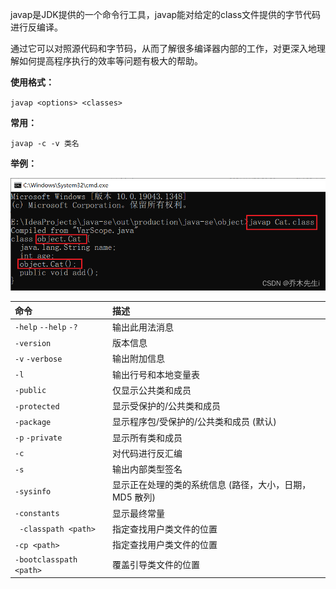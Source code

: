 
javap是JDK提供的一个命令行工具，javap能对给定的class文件提供的字节代码进行反编译。

通过它可以对照源代码和字节码，从而了解很多编译器内部的工作，对更深入地理解如何提高程序执行的效率等问题有极大的帮助。

**使用格式：**

`javap <options> <classes>`

**常用：** 

`javap -c -v 类名`

**举例：**

![](assets/javap命令使用/image-20240429133510654.png)



| 命令                  | 描述                                                    |
| :--------------------- |  :------------------------------------------------------- |
| `-help`    `--help`    `-?` | 输出此用法消息                                          |
| `-version`              | 版本信息                                                |
| `-v`    `-verbose`        | 输出附加信息                                            |
| `-l`                    | 输出行号和本地变量表                                    |
| `-public`               | 仅显示公共类和成员                                      |
| `-protected`            | 显示受保护的/公共类和成员                               |
| `-package`              | 显示程序包/受保护的/公共类和成员 (默认)                 |
| `-p`    `-private`        | 显示所有类和成员                                        |
| `-c`                    | 对代码进行反汇编                                        |
| `-s`                    | 输出内部类型签名                                        |
| `-sysinfo`              | 显示正在处理的类的系统信息 (路径，大小，日期，MD5 散列) |
| `-constants`            | 显示最终常量                                            |
|` -classpath <path>`     | 指定查找用户类文件的位置                                |
| `-cp <path>`            | 指定查找用户类文件的位置                                |
| `-bootclasspath <path>` | 覆盖引导类文件的位置                                    |
